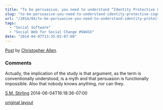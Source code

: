 ```yaml
---
title: "To be persuasive, you need to understand “Identity Protective Cognition”"
slug: "to-be-persuasive-you-need-to-understand-identity-protective-cognition"
url: "/2014/04/to-be-persuasive-you-need-to-understand-identity-protective-cognition.html"
tags:
  - "Social Software"
  - "Social Web for Social Change #SW4SX"
date: "2014-04-07T13:35:02-07:00"
---
```

<div id="fb-root"></div> <script id="facebook-jssdk" src="//connect.facebook.net/en_US/all.js#xfbml=1"></script>
<div class="fb-post" data-href="https://www.facebook.com/ChristopherRayAllen/posts/10152336669410540" data-width="600"><div class="fb-xfbml-parse-ignore"><a href="https://www.facebook.com/ChristopherRayAllen/posts/10152336669410540">Post</a> by <a href="https://www.facebook.com/ChristopherRayAllen">Christopher Allen</a>.</div></div>
<footer><h3>Comments</h3>
<div class="u-comment h-cite">
<p class="p-content p-name">Actually, the implication of the study is that argument, as the term is conventionally understood, is a myth and that persuasion is functionally impossible.  Also that nobody knows anything, nor can they.
</p>
<a class="u-author h-card" href="http://www.smstirling.com">S.M. Stirling</a>
<time class="dt-published" datetime="2014-06-04T16:18:36-07:00">2014-06-04T16:18:36-07:00</time>
</div>
</footer>
<p class="previous"><a href="/previous/2014/04/to-be-persuasive-you-need-to-understand-identity-protective-cognition.html" rel="syndication nofollow" class="u-syndication" >original layout</a></p>
